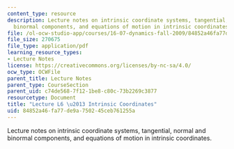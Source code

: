 ```yaml
---
content_type: resource
description: Lecture notes on intrinsic coordinate systems, tangential, normal and
  binormal components, and equations of motion in intrinsic coordinates.
file: /ol-ocw-studio-app/courses/16-07-dynamics-fall-2009/84852a46fa77de9a750245ceb761255a_MIT16_07F09_Lec06.pdf
file_size: 270675
file_type: application/pdf
learning_resource_types:
- Lecture Notes
license: https://creativecommons.org/licenses/by-nc-sa/4.0/
ocw_type: OCWFile
parent_title: Lecture Notes
parent_type: CourseSection
parent_uid: c74de568-7f12-1be8-c80c-73b2269c3877
resourcetype: Document
title: "Lecture L6 \u2013 Intrinsic Coordinates"
uid: 84852a46-fa77-de9a-7502-45ceb761255a
---
```

Lecture notes on intrinsic coordinate systems, tangential, normal and binormal components, and equations of motion in intrinsic coordinates.